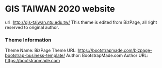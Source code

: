 # GIS TAIWAN 2020 website
url: http://gis-taiwan.ntu.edu.tw/
This theme is edited from BizPage, all right reserved to original author.

### Theme Information

Theme Name: BizPage
Theme URL: https://bootstrapmade.com/bizpage-bootstrap-business-template/
Author: BootstrapMade.com
Author URL: https://bootstrapmade.com


